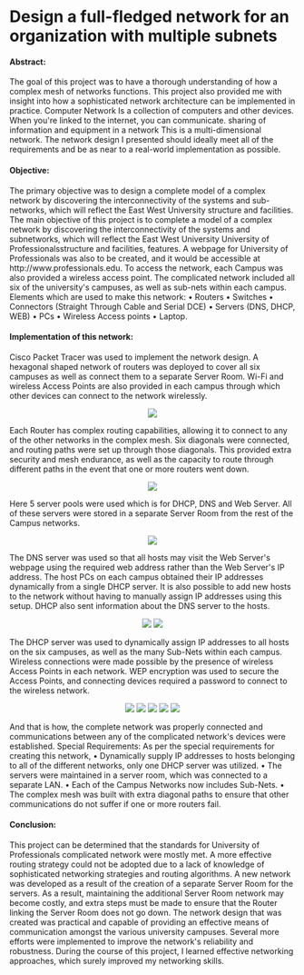 # Design a full-fledged network for an organization with multiple subnets

<h4>Abstract: </h4>
<p>The goal of this project was to have a thorough understanding of how a complex 
mesh of networks functions. This project also provided me with insight into how a 
sophisticated network architecture can be implemented in practice. Computer 
Network Is a collection of computers and other devices. When you're linked to the 
internet, you can communicate. sharing of information and equipment in a network 
This is a multi-dimensional network. The network design I presented should ideally 
meet all of the requirements and be as near to a real-world implementation as 
possible.</p>

<h4>Objective:</h4>
<p>The primary objective was to design a complete model of a complex network by 
discovering the interconnectivity of the systems and sub-networks, which will reflect 
the East West University structure and facilities.
The main objective of this project is to complete a model of a complex network by 
discovering the interconnectivity of the systems and subnetworks, which will reflect 
the East West University
University of Professionalsstructure and facilities, features.
A webpage for University of Professionals was also to be created, and it would be 
accessible at http://www.professionals.edu. To access the network, each Campus 
was also provided a wireless access point. The complicated network included all six 
of the university's campuses, as well as sub-nets within each campus.
Elements which are used to make this network:
• Routers
• Switches
• Connectors (Straight Through Cable and Serial DCE)
• Servers (DNS, DHCP, WEB)
• PCs
• Wireless Access points
• Laptop.</p>

<h4>Implementation of this network:</h4>
<p>Cisco Packet Tracer was used to implement the network design. A hexagonal shaped 
network of routers was deployed to cover all six campuses as well as connect them 
to a separate Server Room. Wi-Fi and wireless Access Points are also provided in 
each campus through which other devices can connect to the network wirelessly.</p>
<div align="center">
  <img src="img/1.png" >
</div>

<p>Each Router has complex routing capabilities, allowing it to connect to any of the 
other networks in the complex mesh. Six diagonals were connected, and routing 
paths were set up through those diagonals. This provided extra security and mesh 
endurance, as well as the capacity to route through different paths in the event that 
one or more routers went down.</p>
<div align="center">
  <img src="img/2.png" >
</div>

<p>Here 5 server pools were used which is for DHCP, DNS and Web Server. All of 
these servers were stored in a separate Server Room from the rest of the Campus 
networks.</p>
<div align="center">
  <img src="img/3.png" >
</div>

<p>The DNS server was used so that all hosts may visit the Web Server's webpage using 
the required web address rather than the Web Server's IP address.
The host PCs on each campus obtained their IP addresses dynamically from a single 
DHCP server. It is also possible to add new hosts to the network without having to 
manually assign IP addresses using this setup. DHCP also sent information about 
the DNS server to the hosts.</p>
<div align="center">
  <img src="img/4.png" >
  <img src="img/5.png" >
</div>

<p>The DHCP server was used to dynamically assign IP addresses to all hosts on the 
six campuses, as well as the many Sub-Nets within each campus.
Wireless connections were made possible by the presence of wireless Access Points 
in each network. WEP encryption was used to secure the Access Points, and 
connecting devices required a password to connect to the wireless network.</p>
<div align="center">
  <img src="img/6.png" >
  <img src="img/7.png" >
  <img src="img/8.png" >
  <img src="img/9.png" >
  <img src="img/10.png" >
  
</div>

<p>And that is how, the complete network was properly connected and communications 
between any of the complicated network's devices were established.
Special Requirements:
As per the special requirements for creating this network,
• Dynamically supply IP addresses to hosts belonging to all of the different 
networks, only one DHCP server was utilized.
• The servers were maintained in a server room, which was connected to a 
separate LAN.
• Each of the Campus Networks now includes Sub-Nets.
• The complex mesh was built with extra diagonal paths to ensure that other 
communications do not suffer if one or more routers fail.
<h4>Conclusion:</h4>
This project can be determined that the standards for University of Professionals
complicated network were mostly met. A more effective routing strategy could not 
be adopted due to a lack of knowledge of sophisticated networking strategies and 
routing algorithms. A new network was developed as a result of the creation of a 
separate Server Room for the servers. As a result, maintaining the additional Server 
Room network may become costly, and extra steps must be made to ensure that the 
Router linking the Server Room does not go down.
The network design that was created was practical and capable of providing an 
effective means of communication amongst the various university campuses. 
Several more efforts were implemented to improve the network's reliability and 
robustness. During the course of this project, I learned effective networking 
approaches, which surely improved my networking skills.</p>


